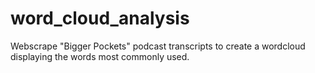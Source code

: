 # word_cloud_analysis
Webscrape "Bigger Pockets" podcast transcripts to create a wordcloud displaying the words most commonly used.
